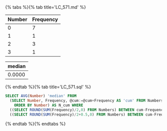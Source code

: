 {% tabs %}{% tab title='LC_571.md' %}

| Number | Frequency |
| ------ | --------- |
| 0      | 7         |
| 1      | 1         |
| 2      | 3         |
| 3      | 1         |

| median |
| ------ |
| 0.0000 |

{% endtab %}{% tab title='LC_571.sql' %}

```sql
SELECT AVG(Number) 'median' FROM
  (SELECT Number, Frequency, @cum:=@cum+Frequency AS 'cum' FROM Numbers, (SELECT @cum:=0) tmp
    ORDER BY Number) AS N_cum WHERE
  ((SELECT ROUND(SUM(Frequency)/2,0) FROM Numbers) BETWEEN cum-Frequency+1 AND cum) OR
  ((SELECT ROUND(SUM(Frequency)/2+0.5,0) FROM Numbers) BETWEEN cum-Frequency+1 AND cum)
```

{% endtab %}{% endtabs %}
